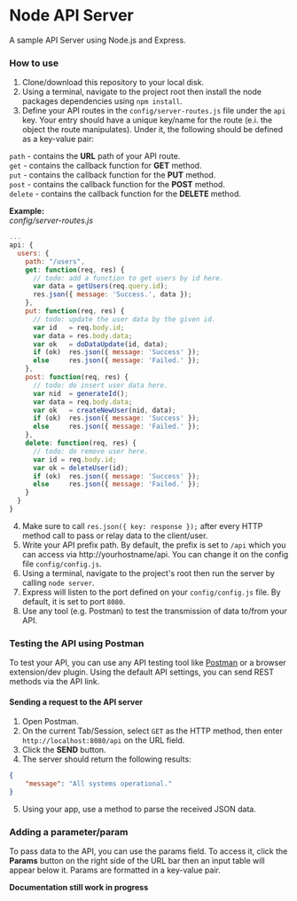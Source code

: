 # Node API Server
A sample API Server using Node.js and Express.

### How to use
1. Clone/download this repository to your local disk.
2. Using a terminal, navigate to the project root then install the node packages dependencies using `npm install`.
3. Define your API routes in the `config/server-routes.js` file under the `api` key. Your entry should have a unique key/name for the route (e.i. the object the route manipulates). Under it, the following should be defined as a key-value pair:

 `path` - contains the **URL** path of your API route.  
 `get` - contains the callback function for **GET** method.  
 `put` - contains the callback function for the **PUT** method.  
 `post` - contains the callback function for the **POST** method.  
 `delete` - contains the callback function for the **DELETE** method.  

 **Example:**  
 *config/server-routes.js*
 ```js
 ...
 api: {
   users: {
     path: "/users",
     get: function(req, res) {
       // todo: add a function to get users by id here.
       var data = getUsers(req.query.id);
       res.json({ message: 'Success.', data });
     },
     put: function(req, res) {
       // todo: update the user data by the given id.
       var id   = req.body.id;
       var data = res.body.data;
       var ok   = doDataUpdate(id, data);
       if (ok)  res.json({ message: 'Success' });
       else     res.json({ message: 'Failed.' });
     },
     post: function(req, res) {
       // todo: do insert user data here.
       var nid  = generateId();
       var data = req.body.data;
       var ok   = createNewUser(nid, data);
       if (ok)  res.json({ message: 'Success' });
       else     res.json({ message: 'Failed.' });
     },
     delete: function(req, res) {
       // todo: do remove user here.
       var id = req.body.id;
       var ok = deleteUser(id);
       if (ok)  res.json({ message: 'Success' });
       else     res.json({ message: 'Failed.' });
     }
   }
 }
 ```
4. Make sure to call `res.json({ key: response });` after every HTTP method call to pass or relay data to the client/user.
5. Write your API prefix path. By default, the prefix is set to `/api` which you can access via http://yourhostname/api. You can change it on the config file `config/config.js`.
6. Using a terminal, navigate to the project's root then run the server by calling `node server`.
7. Express will listen to the port defined on your `config/config.js` file. By default, it is set to port `8080`.
8. Use any tool (e.g. Postman) to test the transmission of data to/from your API.  

### Testing the API using Postman
To test your API, you can use any API testing tool like [Postman](https://www.getpostman.com/apps) or a browser extension/dev plugin. Using the default API settings, you can send REST methods via the API link.

#### Sending a request to the API server
1. Open Postman.
2. On the current Tab/Session, select `GET` as the HTTP method, then enter `http://localhost:8080/api` on the URL field.
3. Click the **SEND** button.
4. The server should return the following results:
```json
{
    "message": "All systems operational."
}
```
5. Using your app, use a method to parse the received JSON data.

### Adding a parameter/param
To pass data to the API, you can use the params field. To access it, click the **Params** button on the right side of the URL bar then an input table will appear below it. Params are formatted in a key-value pair.


**Documentation still work in progress**
